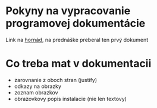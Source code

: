 # Pokyny na vypracovanie programovej dokumentácie

Link na <a href="http://hornad.fei.tuke.sk/dokumentacie/studinfo/">hornád</a>, na prednáške preberal ten prvý dokument

# Co treba mat v dokumentacii

- zarovnanie z oboch stran (justify)
- odkazy na obrazky
- zoznam obrazkov
- obrazovkovy popis instalacie (nie len textovy)
